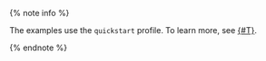 {% note info %}

The examples use the `quickstart` profile. To learn more, see [{#T}](../reference/ydb-cli/profile/create.md#quickstart).

{% endnote %}
